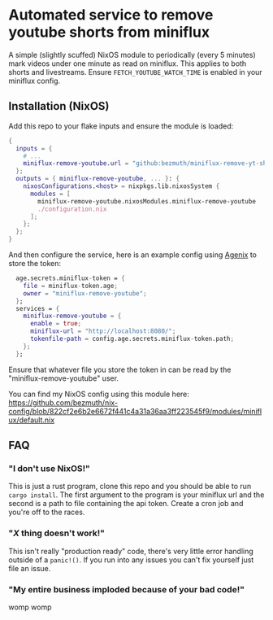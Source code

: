 # Automated service to remove youtube shorts from miniflux
A simple (slightly scuffed) NixOS module to periodically (every 5 minutes) mark videos under one minute as read on miniflux. This applies to both shorts and livestreams. 
Ensure `FETCH_YOUTUBE_WATCH_TIME` is enabled in your miniflux config.
## Installation (NixOS)
Add this repo to your flake inputs and ensure the module is loaded:
```nix
{
  inputs = {
    # ...
    miniflux-remove-youtube.url = "github:bezmuth/miniflux-remove-yt-shorts";
  };
  outputs = { miniflux-remove-youtube, ... }: {
    nixosConfigurations.<host> = nixpkgs.lib.nixosSystem {
      modules = [
        miniflux-remove-youtube.nixosModules.miniflux-remove-youtube
        ./configuration.nix
      ];
    };
  };
}
```
And then configure the service, here is an example config using [Agenix](https://github.com/ryantm/agenix) to store the token:
```nix
  age.secrets.miniflux-token = {
    file = miniflux-token.age;
    owner = "miniflux-remove-youtube";
  };
  services = {
    miniflux-remove-youtube = {
      enable = true;
      miniflux-url = "http://localhost:8080/";
      tokenfile-path = config.age.secrets.miniflux-token.path;
    };
  };
```
Ensure that whatever file you store the token in can be read by the "miniflux-remove-youtube" user.

You can find my NixOS config using this module here: https://github.com/bezmuth/nix-config/blob/822cf2e6b2e6672f441c4a31a36aa3ff223545f9/modules/miniflux/default.nix
## FAQ
### "I don't use NixOS!"
This is just a rust program, clone this repo and you should be able to run `cargo install`. The first argument to the program is your miniflux url and the second is a path to file containing the api token. Create a cron job and you're off to the races.
### "*X* thing doesn't work!"
This isn't really "production ready" code, there's very little error handling outside of a `panic!()`. If you run into any issues you can't fix yourself just file an issue.
### "My entire business imploded because of your bad code!"
womp womp
